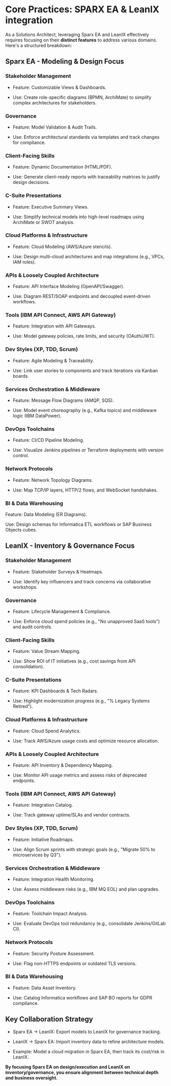 # Core  Practices: SPARX EA & LeanIX integration

As a Solutions Architect, leveraging Sparx EA and LeanIX effectively requires focusing on their **distinct features** to address various domains. Here's a structured breakdown:

## Sparx EA  - Modeling & Design Focus

### Stakeholder Management

- Feature: Customizable Views & Dashboards.

- Use: Create role-specific diagrams (BPMN, ArchiMate) to simplify complex architectures for stakeholders.

### Governance

- Feature: Model Validation & Audit Trails.

- Use: Enforce architectural standards via templates and track changes for compliance.

### Client-Facing Skills

- Feature: Dynamic Documentation (HTML/PDF).

- Use: Generate client-ready reports with traceability matrices to justify design decisions.

### C-Suite Presentations

- Feature: Executive Summary Views.

- Use: Simplify technical models into high-level roadmaps using ArchiMate or SWOT analysis.

### Cloud Platforms & Infrastructure

- Feature: Cloud Modeling (AWS/Azure stencils).

- Use: Design multi-cloud architectures and map integrations (e.g., VPCs, IAM roles).

### APIs & Loosely Coupled Architecture

- Feature: API Interface Modeling (OpenAPI/Swagger).

- Use: Diagram REST/SOAP endpoints and decoupled event-driven workflows.

### Tools (IBM API Connect, AWS API Gateway)

- Feature: Integration with API Gateways.

- Use: Model gateway policies, rate limits, and security (OAuth/JWT).

### Dev Styles (XP, TDD, Scrum)

- Feature: Agile Modeling & Traceability.

- Use: Link user stories to components and track iterations via Kanban boards.

### Services Orchestration & Middleware

- Feature: Message Flow Diagrams (AMQP, SQS).

- Use: Model event choreography (e.g., Kafka topics) and middleware logic (IBM DataPower).

### DevOps Toolchains

- Feature: CI/CD Pipeline Modeling.

- Use: Visualize Jenkins pipelines or Terraform deployments with version control.

### Network Protocols

- Feature: Network Topology Diagrams.

- Use: Map TCP/IP layers, HTTP/2 flows, and WebSocket handshakes.

### BI & Data Warehousing

Feature: Data Modeling (ER Diagrams).

Use: Design schemas for Informatica ETL workflows or SAP Business Objects cubes.

## LeanIX  - Inventory & Governance Focus

### Stakeholder Management

- Feature: Stakeholder Surveys & Heatmaps.

- Use: Identify key influencers and track concerns via collaborative workshops.

### Governance

- Feature: Lifecycle Management & Compliance.

- Use: Enforce cloud spend policies (e.g., "No unapproved SaaS tools") and audit controls.

### Client-Facing Skills

- Feature: Value Stream Mapping.

- Use: Show ROI of IT initiatives (e.g., cost savings from API consolidation).

### C-Suite Presentations

- Feature: KPI Dashboards & Tech Radars.

- Use: Highlight modernization progress (e.g., "% Legacy Systems Retired").

### Cloud Platforms & Infrastructure

- Feature: Cloud Spend Analytics.

- Use: Track AWS/Azure usage costs and optimize resource allocation.

### APIs & Loosely Coupled Architecture

- Feature: API Inventory & Dependency Mapping.

- Use: Monitor API usage metrics and assess risks of deprecated endpoints.

### Tools (IBM API Connect, AWS API Gateway)

- Feature: Integration Catalog.

- Use: Track gateway uptime/SLAs and vendor contracts.

### Dev Styles (XP, TDD, Scrum)

- Feature: Initiative Roadmaps.

- Use: Align Scrum sprints with strategic goals (e.g., "Migrate 50% to microservices by Q3").

### Services Orchestration & Middleware

- Feature: Integration Health Monitoring.

- Use: Assess middleware risks (e.g., IBM MQ EOL) and plan upgrades.

### DevOps Toolchains

- Feature: Toolchain Impact Analysis.

- Use: Evaluate DevOps tool redundancy (e.g., consolidate Jenkins/GitLab CI).

### Network Protocols

- Feature: Security Posture Assessment.

- Use: Flag non-HTTPS endpoints or outdated TLS versions.

### BI & Data Warehousing

- Feature: Data Asset Inventory.

- Use: Catalog Informatica workflows and SAP BO reports for GDPR compliance.

## Key Collaboration Strategy

- Sparx EA → LeanIX: Export models to LeanIX for governance tracking.

- LeanIX → Sparx EA: Import inventory data to refine architecture models.

- Example: Model a cloud migration in Sparx EA, then track its cost/risk in LeanIX.

**By focusing Sparx EA on design/execution and LeanIX on inventory/governance, you ensure alignment between technical depth and business oversight.**
